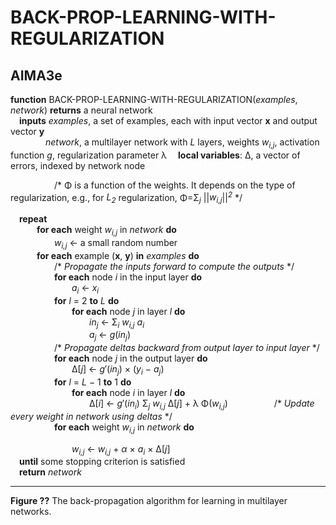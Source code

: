 # BACK-PROP-LEARNING-WITH-REGULARIZATION

## AIMA3e
__function__ BACK-PROP-LEARNING-WITH-REGULARIZATION(_examples_, _network_) __returns__ a neural network  
&emsp;__inputs__ _examples_, a set of examples, each with input vector __x__ and output vector __y__  
&emsp;&emsp;&emsp;&emsp;_network_, a multilayer network with _L_ layers, weights _w<sub>i,j</sub>_, activation function _g_, regularization parameter &lambda; 
&emsp;__local variables__: &Delta;, a vector of errors, indexed by network node  

&emsp;&emsp;&emsp;&emsp;&emsp;/* &Phi; is a function of the weights. It depends on the type of regularization, e.g., for _L<sub>2</sub>_ regularization, &Phi;=&Sigma;<sub>_j_</sub> ||_w<sub>i,j</sub>_||<sup>_2_</sup> */  

&emsp;__repeat__  
&emsp;&emsp;&emsp;__for each__ weight _w<sub>i,j</sub>_ in _network_ __do__  
&emsp;&emsp;&emsp;&emsp;&emsp;_w<sub>i,j</sub>_ &larr; a small random number  
&emsp;&emsp;&emsp;__for each__ example (__x__, __y__) __in__ _examples_ __do__  
&emsp;&emsp;&emsp;&emsp;&emsp;/\* _Propagate the inputs forward to compute the outputs_ \*/  
&emsp;&emsp;&emsp;&emsp;&emsp;__for each__ node _i_ in the input layer __do__  
&emsp;&emsp;&emsp;&emsp;&emsp;&emsp;&emsp;_a<sub>i</sub>_ &larr; _x<sub>i</sub>_  
&emsp;&emsp;&emsp;&emsp;&emsp;__for__ _l_ = 2 __to__ _L_ __do__  
&emsp;&emsp;&emsp;&emsp;&emsp;&emsp;&emsp;__for each__ node _j_ in layer _l_ __do__  
&emsp;&emsp;&emsp;&emsp;&emsp;&emsp;&emsp;&emsp;&emsp;_in<sub>j</sub>_ &larr; &Sigma;<sub>_i_</sub> _w<sub>i,j</sub>_ _a<sub>i</sub>_  
&emsp;&emsp;&emsp;&emsp;&emsp;&emsp;&emsp;&emsp;&emsp;_a<sub>j</sub>_ &larr; _g_(_in<sub>j</sub>_)  
&emsp;&emsp;&emsp;&emsp;&emsp;/\* _Propagate deltas backward from output layer to input layer_ \*/  
&emsp;&emsp;&emsp;&emsp;&emsp;__for each__ node _j_ in the output layer __do__  
&emsp;&emsp;&emsp;&emsp;&emsp;&emsp;&emsp;&Delta;\[_j_\] &larr; _g_&prime;(_in<sub>j</sub>_) &times; (_y<sub>i</sub>_ &minus; _a<sub>j</sub>_)  
&emsp;&emsp;&emsp;&emsp;&emsp;__for__ _l_ = _L_ &minus; 1 __to__ 1 __do__  
&emsp;&emsp;&emsp;&emsp;&emsp;&emsp;&emsp;__for each__ node _i_ in layer _l_ __do__  
&emsp;&emsp;&emsp;&emsp;&emsp;&emsp;&emsp;&emsp;&emsp;&Delta;\[_i_\] &larr; _g_&prime;(_in<sub>i</sub>_) &Sigma;<sub>_j_</sub> _w<sub>i,j</sub>_ &Delta;\[_j_\]  + &lambda; &Phi;(_w<sub>i,j</sub>_)
&emsp;&emsp;&emsp;&emsp;&emsp;/\* _Update every weight in network using deltas_ \*/  
&emsp;&emsp;&emsp;&emsp;&emsp;__for each__ weight _w<sub>i,j</sub>_ in _network_ __do__ 

&emsp;&emsp;&emsp;&emsp;&emsp;&emsp;&emsp;_w<sub>i,j</sub>_ &larr; _w<sub>i,j</sub>_ &plus; _&alpha;_ &times; _a<sub>i</sub>_ &times; &Delta;\[_j_\]  
 &emsp;__until__ some stopping criterion is satisfied  
 &emsp;__return__ _network_  

---
__Figure ??__ The back\-propagation algorithm for learning in multilayer networks.
